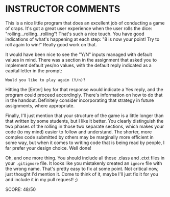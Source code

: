 INSTRUCTOR COMMENTS
===================

This is a nice little program that does an excellent job of 
conducting a game of craps. It's got a great user experience
when the user rolls the dice: "rolling...rolling...rolling"!
That's such a nice touch. You have good indications of what's
happening at each step: "8 is now your point! Try to roll
again to win!" Really good work on that.

It would have been nice to see the "Y/N" inputs managed with
default values in mind. There was a section in the assignment
that asked you to implement default yes/no values, with the
default reply indicated as a capital letter in the prompt:

    Would you like to play again (Y/n)?

Hitting the [Enter] key for that response would indicate a
Yes reply, and the program could proceed accordingly. There's
information on how to do that in the handout. Definitely
consider incorporating that strategy in future assignments, 
where appropriate.

Finally, I'll just mention that your structure of the game
is a little longer than that written by some students, but I
like it better. You clearly distinguish the two phases of 
the rolling in those two separate sections, which makes your
code (to my mind) easier to follow and understand. The 
shorter, more complex code submitted by others may be marginally
more efficient in some way, but when it comes to writing code
that is being read by people, I far prefer your design choice.
Well done!

Oh, and one more thing. You should include all those .class and
.ctxt files in your `.gitignore` file. It looks like you mistakenly
created an `ignore` file with the wrong name. That's pretty easy
to fix at some point. Not critical now, just thought I'd mention
it. Come to think of it, maybe I'll just fix it for you and 
include it in my pull request! ;)

SCORE: 48/50
